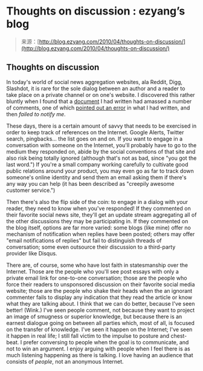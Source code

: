 <!--yml
category: 未分类
date: 2024-07-01 18:18:22
-->

# Thoughts on discussion : ezyang’s blog

> 来源：[http://blog.ezyang.com/2010/04/thoughts-on-discussion/](http://blog.ezyang.com/2010/04/thoughts-on-discussion/)

## Thoughts on discussion

In today's world of social news aggregation websites, ala Reddit, Digg, Slashdot, it is rare for the sole dialog between an author and a reader to take place on a private channel or on one's website. I discovered this rather bluntly when I found that a [document](http://htmlpurifier.org/docs/enduser-utf8.html) I had written had amassed a number of comments, one of which [pointed out an error](http://www.reddit.com/r/programming/comments/6mlqc/utf8_the_secret_of_character_encoding/c04aold) in what I had written, and then *failed to notify me*.

These days, there is a certain amount of savvy that needs to be exercised in order to keep track of references on the Internet. Google Alerts, Twitter search, pingbacks... the list goes on and on. If you want to engage in a conversation with someone on the Internet, you'll probably have to go to the medium they responded on, abide by the social conventions of that site and also risk being totally ignored (although that's not as bad, since "you got the last word.") If you're a small company working carefully to cultivate good public relations around your product, you may even go as far to track down someone's online identity and send them an email asking them if there's any way you can help (it has been described as "creepily awesome customer service.")

Then there's also the flip side of the coin: to engage in a dialog with your reader, they need to know when you've responded! If they commented on their favorite social news site, they'll get an update stream aggregating all of the other discussions they may be participating in. If they commented on the blog itself, options are far more varied: some blogs (like mine) offer no mechanism of notification when replies have been posted; others may offer "email notifications of replies" but fail to distinguish threads of conversation; some even outsource their discussion to a third-party provider like Disqus.

There are, of course, some who have lost faith in statesmanship over the Internet. Those are the people who you'll see post essays with only a private email link for one-to-one conversation; those are the people who force their readers to unsponsored discussion on their favorite social media website; those are the people who shake their heads when the an ignorant commenter fails to display any indication that they read the article or know what they are talking about. I think that we can do better, because I've seen better! (Wink.) I've seen people comment, not because they want to project an image of smugness or superior knowledge, but because there is an earnest dialogue going on between all parties which, most of all, is focused on the transfer of knowledge. I've seen it happen on the Internet; I've seen it happen in real life; I still fall victim to the impulse to posture and chest-beat. I prefer conversing to people when the goal is to communicate, and not to win an argument. I enjoy arguing with people when I feel there is as much listening happening as there is talking. I love having an audience that consists of *people*, not an anonymous Internet.